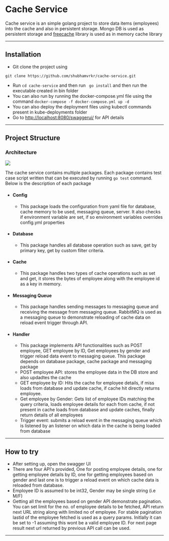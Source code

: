 # Cache Service

Cache service is an simple golang project to store data items (employees) into the cache and also in persistent storage. Mongo DB is used as persistent storage and [freecache](https://github.com/coocood/freecache) library is used as in memory cache library
________________________________________________________
## Installation

- Git clone the project using
```
git clone https://github.com/shubhamvrkr/cache-service.git
```
- Run
```` cd cache-service ````
and then run
````  go install ```` and then run the executable created in bin folder
- You can also run by running the docker-compose.yml file using the command
```` docker-compose -f docker-compose.yml up -d ````
- You can also deploy the deployment files using kubectl commands present in kube-deployments folder
- Go to [http://localhost:8080/swaggerui/]() for API details
_______________________________________________________

## Project Structure

### Architecture

![](docs/arch.PNG)

The cache service contains multiple packages. Each package contains test case script written that can be executed by running
```` go test ```` command. Below is the description of each package

- #### Config
   - This package loads the configuration from yaml file for database, cache memory to be used, messaging queue, server. It also checks if environment variable are set, if so environment variables overrides config.yml properties
- #### Database
    - This package handles all database operation such as save, get by primary key, get by custom filter criteria.
- #### Cache
    - This package handles two types of cache operations such as set and get, it stores the bytes of employee along with the employee id as a key in memory.
- #### Messaging Queue
    - This package handles sending messages to messaging queue and receiving the message from messaging queue. RabbitMQ is used as a messaging queue to demonstrate reloading of cache data on reload event trigger through API.
- #### Handler
  - This package implements API functionalities such as POST employee, GET employee by ID, Get employees by gender and trigger reload data event to messaging queue. This package depends on database package, cache package and messaging package
  - POST employee API: stores the employee data in the DB store and also updadtes the cache
  - GET employee by ID: Hits the cache for employee details, if miss loads from database and update cache, if cache hit directly returns employee.
  - Get employee by Gender: Gets list of employee IDs matching the query criteria, loads employee details for each from cache, if not present in cache loads from database and update caches, finally return details of all employees
  - Trigger event: submits a reload event in the messaging queue which is listened by an listener on which data in the cache is being loaded from database
 ________________________________________________________
## How to try

- After setting up, open the swagger UI
- There are four API's provided, One for posting employee details, one for getting employee details by ID, one for getting employees based on gender and last one is to trigger a reload event on which cache data is reloaded from database.
- Employee ID is assumed to be int32, Gender may be single string (i.e M/F)
- Getting all the employees based on gender API demonstrate pagination. You can set limit for the no. of employee details to be fetched, API return next URL string along with limited no of employee. For stable pagination lastid of the employee fetched is used as a query params. Initlally it can be set to -1 assuming this wont be a valid employee ID. For next page result next url returned by previous API call can be used.
 ________________________________________________________
